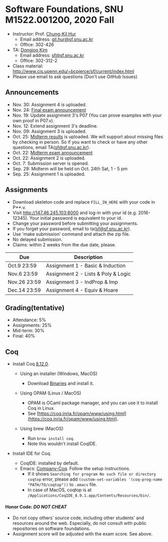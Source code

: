 # Software Foundations, SNU M1522.001200, 2020 Fall

- Instructor: Prof. [Chung-Kil Hur](http://sf.snu.ac.kr/gil.hur)
    + Email address: gil.hur@sf.snu.ac.kr
    + Office: 302-426
- TA: [Dongjoo Kim](http://sf.snu.ac.kr/dongjoo.kim)
    + Email address: sf@sf.snu.ac.kr
    + Office: 302-312-2
- Class material: http://www.cis.upenn.edu/~bcpierce/sf/current/index.html
- Please use email to ask questions (Don't use GitHub Issues)

## Announcements

- Nov. 30: Assignment 4 is uploaded.
- Nov. 24: [Final exam announcement](https://github.com/snu-sf-class/sf202002/blob/master/FinalInstruction.md)
- Nov. 19: Update assignment 3's P07 (You can prove examples with your own proof in P07.v).
- Nov. 12: Extend assignment 3's deadline.
- Nov. 09: Assignment 3 is uploaded.
- Oct. 25: [Midterm results](https://github.com/snu-sf-class/sf202002/blob/master/MidtermResults.pdf) is uploaded. We will support about missing files by checking in person. So if you want to check or have any other questions, email TA(sf@sf.snu.ac.kr).
- Oct. 22: [Midterm exam announcement](https://github.com/snu-sf-class/sf202002/blob/master/MidtermInstruction.md)
- Oct. 22: Assignment 2 is uploaded.
- Oct. 7: Submission server is opened.
- Sep. 29: Midterm will be held on Oct. 24th Sat, 1 - 5 pm
- Sep. 25: Assignment 1 is uploaded.

## Assignments

- Download skeleton code and replace `FILL_IN_HERE` with your code in P**.v.
- Visit http://147.46.245.103:8000 and log-in with your id (e.g. 2016-12345). Your initial password is equivalent to your id.
- Change your password before submitting your assignments.
- If you forget your password, email to ta(sf@sf.snu.ac.kr).
- Use 'make submission' command and attach the zip file.
- No delayed submission.
- Claims: within 2 weeks from the due date, please.


| Due        	| Description                   	 	 	 	 	 	 	 	 	 	 	 	 	 	|
|------------	|-----------------------------------------------------------------------------------
| Oct.9 23:59  	| Assignment 1 - Basic & Induction 	 	 	 	 	 	 	 	 	 	 	 	 	 	|
| Nov.6 23:59   | Assignment 2 - Lists & Poly & Logic                         |
| Nov.26 23:59  | Assignment 3 - IndProp & Imp                                |
| Dec.14 23:59  | Assignment 4 - Equiv & Hoare                                |

## Grading(tentative)
- Attendance: 5%
- Assignments: 25%
- Mid-term: 30%
- Final: 40%

## Coq

- Install Coq [8.12.0](https://coq.inria.fr).
    + Using an installer (Windows, MacOS)
        * Download [Binaries](https://coq.inria.fr/download) and install it.

    + Using OPAM (Linux / MacOS)
        * OPAM is OCaml package manager, and you can use it to install Coq in Linux.
        * See [https://coq.inria.fr/opam/www/using.html](https://coq.inria.fr/opam/www/using.html).

    + Using brew (MacOS)
        * Run `brew install coq`.
        * Note this wouldn't install CoqIDE.

- Install IDE for Coq.
    + CoqIDE: installed by default.
    + Emacs: [Company-Coq](https://github.com/cpitclaudel/company-coq). Follow the setup instructions.
        * If it shows `Searching for program No such file or directory coqtop` error, please add `(custom-set-variables '(coq-prog-name "PATH/TO/coqtop"))` to `.emacs` file.
        * In case of MacOS, coqtop is at `/Applications/CoqIDE_8.9.1.app/Contents/Resources/bin/`.

#### Honor Code: *DO NOT CHEAT*
- Do not copy others' source code, including other students' and resources around the web. Especially, do not consult with public repositories on software foundations.
- Assignment score will be adjusted with the exam score. See above.
